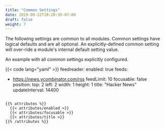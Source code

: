 ```yaml
---
title: "Common Settings"
date: 2019-09-22T18:20:35-07:00
draft: false
weight: 7
---
```


The following settings are common to all modules. Common settings have logical defaults and are all optional. An explicitly-defined common setting will over-ride a module's internal default setting value.

An example with all common settings explicitly configured.

{{< code lang="yaml" >}}
feedreader:
  enabled: true
  feeds:
  - https://news.ycombinator.com/rss
  feedLimit: 10
  focusable: false
  position:
    top: 2
    left: 2
    width: 1
    height: 1
  title: "Hacker News"
  updateInterval: 14400
```

{{% attributes %}}
  {{< attributes/enabled >}}
  {{< attributes/focusable >}}
  {{< attributes/title >}}
{{% /attributes %}}